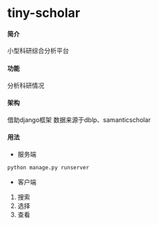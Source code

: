 # tiny-scholar

#### 简介
小型科研综合分析平台

#### 功能
分析科研情况

#### 架构
借助django框架
数据来源于dblp、samanticscholar

#### 用法
- 服务端
```bash
python manage.py runserver
```

- 客户端
1. 搜索
2. 选择
3. 查看
